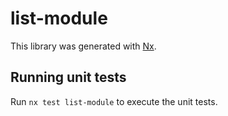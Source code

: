 # list-module

This library was generated with [Nx](https://nx.dev).

## Running unit tests

Run `nx test list-module` to execute the unit tests.
